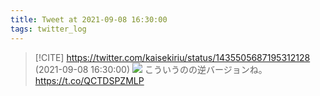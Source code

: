 ```yaml
---
title: Tweet at 2021-09-08 16:30:00
tags: twitter_log
---
```


> [!CITE] https://twitter.com/kaisekiriu/status/1435505687195312128 (2021-09-08 16:30:00)
> ![](https://twitter.com/kaisekiriu/status/1435505687195312128)
> こういうのの逆バージョンね。
> https://t.co/QCTDSPZMLP
